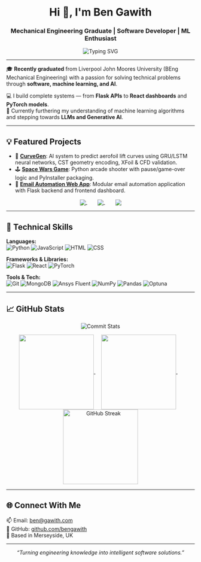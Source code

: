 <h1 align="center">Hi 👋, I'm Ben Gawith</h1>
<h3 align="center">Mechanical Engineering Graduate | Software Developer | ML Enthusiast</h3>

<p align="center">
  <img src="https://readme-typing-svg.demolab.com?font=Fira+Code&size=20&pause=1000&center=true&vCenter=true&multiline=true&width=500&height=60&lines=Creating+Solutions+For+Any+Problem;ML%2C+AI%2C+Flask%2C+React%2C+PyTorch+%F0%9F%A7%91%E2%80%8D%F0%9F%92%BB" alt="Typing SVG" />
</p>

---

🎓 **Recently graduated** from Liverpool John Moores University (BEng Mechanical Engineering) with a passion for solving technical problems through **software, machine learning, and AI**.

💻 I build complete systems — from **Flask APIs** to **React dashboards** and **PyTorch models**.  
🚀 Currently furthering my understanding of machine learning algorithms and stepping towards **LLMs and Generative AI**.

---

## 💡 Featured Projects

- 🔬 [**CurveGen**](https://github.com/bengawith/curve_gen): AI system to predict aerofoil lift curves using GRU/LSTM neural networks, CST geometry encoding, XFoil & CFD validation.
- 🕹 [**Space Wars Game**](https://github.com/bengawith/space_wars): Python arcade shooter with pause/game-over logic and PyInstaller packaging.
- 📨 [**Email Automation Web App**](https://github.com/bengawith/email_automation): Modular email automation application with Flask backend and frontend dashboard.

<p align="center">
  <a href="https://github.com/bengawith/curve_gen">
    <img align="center" src="https://github-readme-stats.vercel.app/api/pin/?username=bengawith&repo=curve_gen&theme=aura&show_icons=true&hide_border=true" />
  </a>
  &nbsp;&nbsp;&nbsp;&nbsp;&nbsp;&nbsp;
  <a href="https://github.com/bengawith/space_wars">
    <img align="center" src="https://github-readme-stats.vercel.app/api/pin/?username=bengawith&repo=space_wars&theme=aura&show_icons=true&hide_border=true" />
  </a>
  &nbsp;&nbsp;&nbsp;&nbsp;&nbsp;&nbsp;
  <a href="https://github.com/bengawith/email_automation">
    <img align="center" src="https://github-readme-stats.vercel.app/api/pin/?username=bengawith&repo=email_automation&theme=aura&show_icons=true&hide_border=true" />
  </a>
</p>

---

## 🧠 Technical Skills

**Languages:**  
![Python](https://img.shields.io/badge/Python-3776AB?style=flat&logo=python&logoColor=white)
![JavaScript](https://img.shields.io/badge/JavaScript-F7DF1E?style=flat&logo=javascript&logoColor=black)
![HTML](https://img.shields.io/badge/HTML5-E34F26?style=flat&logo=html5&logoColor=white)
![CSS](https://img.shields.io/badge/CSS3-1572B6?style=flat&logo=css3&logoColor=white)

**Frameworks & Libraries:**  
![Flask](https://img.shields.io/badge/Flask-000000?style=flat&logo=flask)
![React](https://img.shields.io/badge/React-20232A?style=flat&logo=react)
![PyTorch](https://img.shields.io/badge/PyTorch-EE4C2C?style=flat&logo=pytorch&logoColor=white)

**Tools & Tech:**  
![Git](https://img.shields.io/badge/Git-F05032?style=flat&logo=git&logoColor=white)
![MongoDB](https://img.shields.io/badge/MongoDB-4EA94B?style=flat&logo=mongodb&logoColor=white)
![Ansys Fluent](https://img.shields.io/badge/ANSYS-Fluent-yellow?style=flat)
![NumPy](https://img.shields.io/badge/NumPy-013243?style=flat&logo=numpy&logoColor=white)
![Pandas](https://img.shields.io/badge/Pandas-150458?style=flat&logo=pandas&logoColor=white)
![Optuna](https://img.shields.io/badge/Optuna-1E90FF?style=flat)

---

## 📈 GitHub Stats

<p align="center">
  <img src ="http://github-profile-summary-cards.vercel.app/api/cards/profile-details?username=bengawith&theme=midnight_purple" alt="Commit Stats" />
</p>

<p align="center">
  <a href="https://github.com/anuraghazra/github-readme-stats">
    <img height=200 align="center" src="https://github-readme-stats.vercel.app/api?username=bengawith&theme=aura&hide_border=true" />
  </a>
  &nbsp;&nbsp;&nbsp;
  <a href="https://github.com/anuraghazra/convoychat">
    <img height=200 align="center" src="https://github-readme-stats.vercel.app/api/top-langs?username=bengawith&theme=aura&hide_border=true&layout=compact&langs_count=8&card_width=320" />
  </a>
  &nbsp;&nbsp;&nbsp;
  <a href="https://github.com/anuraghazra/github-readme-stats">
    <img height=200 align="center" src="https://streak-stats.demolab.com?user=bengawith&theme=aura&hide_border=true" alt="GitHub Streak" />
  </a>
</p>

---

## 🌐 Connect With Me

📫 Email: [ben@gawith.com](mailto:ben@gawith.com)  
🔗 GitHub: [github.com/bengawith](https://github.com/bengawith)  
📍 Based in Merseyside, UK

---

<p align="center"><i>“Turning engineering knowledge into intelligent software solutions.”</i></p>
